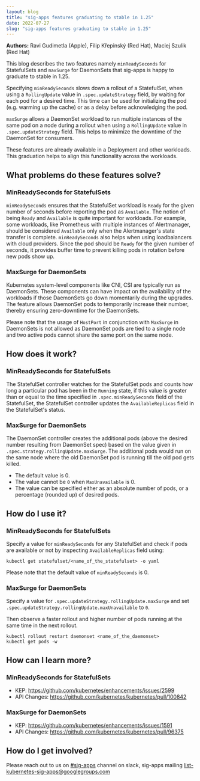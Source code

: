 ```yaml
---
layout: blog
title: "sig-apps features graduating to stable in 1.25"
date: 2022-07-27
slug: "sig-apps features graduating to stable in 1.25"
---
```


**Authors:** Ravi Gudimetla (Apple), Filip Křepinský (Red Hat), Maciej Szulik (Red Hat)

This blog describes the two features namely `minReadySeconds` for StatefulSets and `maxSurge` for DaemonSets that sig-apps is happy to graduate to stable in 1.25.

Specifying `minReadySeconds` slows down a rollout of a StatefulSet, when using a `RollingUpdate` value in `.spec.updateStrategy` field, by waiting for each pod for a desired time.
This time can be used for initializing the pod (e.g. warming up the cache) or as a delay before acknowledging the pod.

`maxSurge` allows a DaemonSet workload to run multiple instances of the same pod on a node during a rollout when using a `RollingUpdate` value in `.spec.updateStrategy` field.
This helps to minimize the downtime of the DaemonSet for consumers.

These features are already available in a Deployment and other workloads. This graduation helps to align this functionality across the workloads.

## What problems do these features solve?

### MinReadySeconds for StatefulSets
`minReadySeconds` ensures that the StatefulSet workload is `Ready` for the given number of seconds before reporting the
pod as `Available`. The notion of being `Ready` and `Available` is quite important for workloads. For example, some workloads, like Prometheus with multiple instances of Alertmanager, should be considered `Available` only when the Alertmanager's state transfer is complete. `minReadySeconds` also helps when using loadbalancers with cloud providers. Since the pod should be `Ready` for the given number of seconds, it provides buffer time to prevent killing pods in rotation before new pods show up.


### MaxSurge for DaemonSets
Kubernetes system-level components like CNI, CSI are typically run as DaemonSets. These components can have impact on the availability of the workloads if those DaemonSets go down momentarily during the upgrades. The feature allows DaemonSet pods to temporarily increase their number, thereby ensuring zero-downtime for the DaemonSets.

Please note that the usage of `HostPort` in conjunction with `MaxSurge` in DaemonSets is not allowed as DaemonSet pods are tied to a single node and two active pods cannot share the same port on the same node.


## How does it work?

### MinReadySeconds for StatefulSets

The StatefulSet controller watches for the StatefulSet pods and counts how long a particular pod has been in the `Running` state, if this value is greater than or equal to the time specified in `.spec.minReadySeconds` field of the StatefulSet, the StatefulSet controller updates the `AvailableReplicas` field in the StatefulSet's status.


### MaxSurge for DaemonSets

The DaemonSet controller creates the additional pods (above the desired number resulting from DaemonSet spec) based on the value given in `.spec.strategy.rollingUpdate.maxSurge`. The additional pods would run on the same node where the old DaemonSet pod is running till the old pod gets killed.

- The default value is 0.
- The value cannot be `0` when `MaxUnavailable` is 0.
- The value can be specified either as an absolute number of pods, or a percentage (rounded up) of desired pods.

## How do I use it?

### MinReadySeconds for StatefulSets

Specify a value for `minReadySeconds` for any StatefulSet and check if pods are available or not by inspecting
`AvailableReplicas` field using:

`kubectl get statefulset/<name_of_the_statefulset> -o yaml`

Please note that the default value of `minReadySeconds` is 0.

### MaxSurge for DaemonSets

Specify a value for `.spec.updateStrategy.rollingUpdate.maxSurge` and set `.spec.updateStrategy.rollingUpdate.maxUnavailable` to `0`. 

Then observe a faster rollout and higher number of pods running at the same time in the next rollout.

```
kubectl rollout restart daemonset <name_of_the_daemonset>
kubectl get pods -w
```

## How can I learn more?

### MinReadySeconds for StatefulSets

- KEP: https://github.com/kubernetes/enhancements/issues/2599
- API Changes: https://github.com/kubernetes/kubernetes/pull/100842

### MaxSurge for DaemonSets

- KEP: https://github.com/kubernetes/enhancements/issues/1591
- API Changes: https://github.com/kubernetes/kubernetes/pull/96375

## How do I get involved?

Please reach out to us on [#sig-apps](https://kubernetes.slack.com/archives/C18NZM5K9) channel on slack, sig-apps mailing list-kubernetes-sig-apps@googlegroups.com